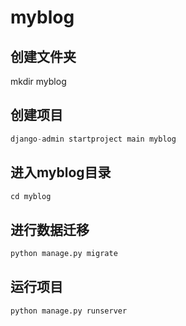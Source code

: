 # myblog
## 创建文件夹
mkdir myblog

## 创建项目
```python
django-admin startproject main myblog
```
## 进入myblog目录
```python
cd myblog
```
## 进行数据迁移
```python
python manage.py migrate
```
## 运行项目
```python
python manage.py runserver
```
